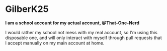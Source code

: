 # GilberK25

**I am a school account for my actual account, @That-One-Nerd**

I would rather my school not mess with my real account, so I'm using this disposable one, and will only interact with myself through pull requests that I accept manually on my main account at home.
